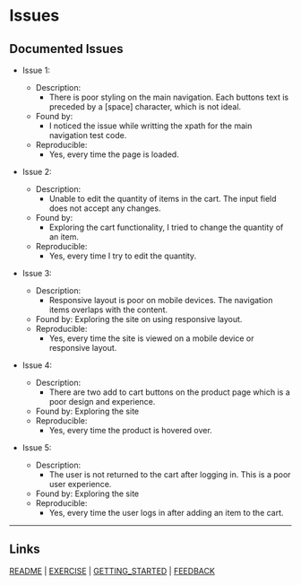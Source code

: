 # Issues

## Documented Issues

- Issue 1:
  - Description:
	- There is poor styling on the main navigation. Each buttons text is preceded by a [space] character, which is not ideal.
  - Found by: 
	- I noticed the issue while writting the xpath for the main navigation test code.
  - Reproducible:
	- Yes, every time the page is loaded.

- Issue 2:
  - Description:
	- Unable to edit the quantity of items in the cart. The input field does not accept any changes.
  - Found by:
	- Exploring the cart functionality, I tried to change the quantity of an item.
  - Reproducible:
	- Yes, every time I try to edit the quantity.

- Issue 3:
  - Description:
	- Responsive layout is poor on mobile devices. The navigation items overlaps with the content.
  - Found by: Exploring the site on using responsive layout.
  - Reproducible:
	- Yes, every time the site is viewed on a mobile device or responsive layout.

- Issue 4:
  - Description:
	- There are two add to cart buttons on the product page which is a poor design and experience.
  - Found by: Exploring the site
  - Reproducible:
	- Yes, every time the product is hovered over.

- Issue 5:
  - Description:
	- The user is not returned to the cart after logging in. This is a poor user experience.
  - Found by: Exploring the site
  - Reproducible: 
	- Yes, every time the user logs in after adding an item to the cart.

---

## Links

[README](README.md) | [EXERCISE](EXERCISE.md) | [GETTING_STARTED](GETTING_STARTED.md) | [FEEDBACK](FEEDBACK.md)